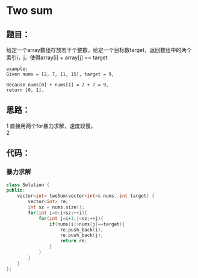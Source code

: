 # Two sum

## 题目：

给定一个array数组存放若干个整数，给定一个目标数target，返回数组中的两个索引i，j，使得array[i] + array[j] == target

```
example:
Given nums = [2, 7, 11, 15], target = 9,

Because nums[0] + nums[1] = 2 + 7 = 9,
return [0, 1].
```

## 思路：

1 直接用两个for暴力求解，速度较慢。<br>
2





## 代码：
### 暴力求解
```cpp
class Solution {
public:
    vector<int> twoSum(vector<int>& nums, int target) {
        vector<int> re;
        int sz = nums.size();
        for(int i=0;i<sz;++i){
            for(int j=i+1;j<sz;++j){
                if(nums[i]+nums[j]==target){
                    re.push_back(i);
                    re.push_back(j);
                    return re;
                }
            }
        }
    }
};
```

### 
